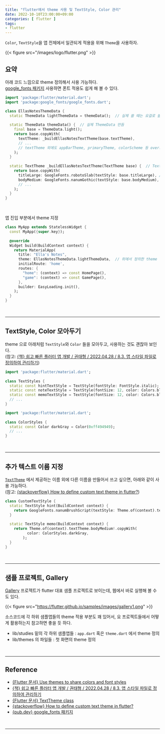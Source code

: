 ```yaml
---
title: "flutter에서 theme 사용 및 TextStyle, Color 관리"
date: 2022-10-10T23:00:00+09:00
categories: [ flutter ]
tags:
- flutter
---
```


`Color`, `TextStyle`을 앱 전체에서 일관되게 적용을 위해 `Theme`을 사용하자.  
<!--more-->

{{< figure src="/images/logo/flutter.png" >}}


## 요약
아래 코드 느낌으로 theme 정의해서 사용 가능하다.   
[google_fonts 패키지](https://pub.dev/packages/google_fonts) 사용하면 폰트 적용도 쉽게 해 볼 수 있다.  

```dart
import 'package:flutter/material.dart';  
import 'package:google_fonts/google_fonts.dart';

class EllasNotesThemeData {  
  static ThemeData lightThemeData = themeData();  // 실제 쓸 때는 요걸로 쓸 거임
  
  static ThemeData themeData() {  // 실제 ThemeData 만듬
    final base = ThemeData.light();  
    return base.copyWith(  
      textTheme: _buildEllasNotesTextTheme(base.textTheme),  
      // ...
      // textTheme 외에도 appBarTheme, primaryTheme, colorScheme 등 override 할 수 있는 항목 매우 많음
    );  
  }  
  
  static TextTheme _buildEllasNotesTextTheme(TextTheme base) {  // TextTheme 생성
    return base.copyWith(  
      titleLarge: GoogleFonts.robotoSlab(textStyle: base.titleLarge), // main text  
      bodyMedium: GoogleFonts.nanumGothic(textStyle: base.bodyMedium), // note  
      // ...
    );  
  }  
}

```

<br/>

앱 진입 부분에서 theme 지정
```dart
class MyApp extends StatelessWidget {  
  const MyApp({super.key});  
  
  @override  
  Widget build(BuildContext context) {  
    return MaterialApp(  
      title: "Ella's Notes",  
      theme: EllasNotesThemeData.lightThemeData,  // 위에서 정의한 theme 적용!!
      initialRoute: 'home',  
      routes: {  
        "home": (context) => const HomePage(),  
        "game": (context) => const GamePage(),  
      },  
      builder: EasyLoading.init(),  
    );  
  }  
}

```

<br/>

---


## TextStyle, Color 모아두기
theme 으로 아래처럼 `TextStyle`와 `Color` 들을 모아두고, 사용하는 것도 괜찮아 보인다.  
(참고: [{책} 쉽고 빠른 플러터 앱 개발 / 권태형 / 2022.04.28 / 8.3. 앱 스타일 파일로 정의하여 관리하기](https://product.kyobobook.co.kr/detail/S000001842218))

```dart
import 'package:flutter/material.dart';  
  
class TextStyles {  
  static const hintTextStyle = TextStyle(fontStyle: FontStyle.italic);  
  static const noteTextStyle = TextStyle(fontSize: 12, color: Colors.black54);  
  static const memoTextStyle = TextStyle(fontSize: 12, color: Colors.black45, fontStyle: FontStyle.italic);  
  // ...
}
```


```dart
import 'package:flutter/material.dart';  
  
class ColorStyles {  
  static const Color darkGray = Color(0xff494949);  
  // ...
}
```

<br/>

---

## 추가 텍스트 이름 지정
[`TextTheme`](https://api.flutter.dev/flutter/material/TextTheme-class.html) 에서 제공하는 이름 외에 다른 이름을 만들어서 쓰고 싶으면, 아래와 같이 사용 가능하다.  
(참고: [{stackoverflow} How to define custom text theme in flutter?](https://stackoverflow.com/a/53797935/16111308))


```dart
class CustomTextStyle {  
  static TextStyle hint(BuildContext context) {  
    return GoogleFonts.nanumBrushScript(textStyle: Theme.of(context).textTheme.titleLarge);  
  }  
  
  static TextStyle memo(BuildContext context) {  
    return Theme.of(context).textTheme.bodyMedium!.copyWith(  
          color: ColorStyles.darkGray,  
        );  
  }  
}
```

<br/>

---

## 샘플 프로젝트, Gallery
[Gallery](https://flutter.github.io/samples/gallery.html) 프로젝트가 flutter 대표 샘플 프로젝트로 보이는데, 웹에서 바로 실행해 볼 수도 있다.  

{{< figure src="https://flutter.github.io/samples/images/gallery1.png" >}}

소스코드에 각 하위 샘플앱들의 theme 적용 부분도 꽤 있어서, 요 프로젝트들에서 어떻게 활용하는지 참고하면 좋을 듯 하다.  
- lib/studies 밑의 각 하위 샘플앱들 : `app.dart` 혹은 `theme.dart` 에서 theme 정의
- lib/themes 의 파일들 : 첫 화면의 theme 정의

<br/>

---

## Reference
- [{Flutter 문서} Use themes to share colors and font styles](https://docs.flutter.dev/cookbook/design/themes)
- [{책} 쉽고 빠른 플러터 앱 개발 / 권태형 / 2022.04.28 / 8.3. 앱 스타일 파일로 정의하여 관리하기](https://product.kyobobook.co.kr/detail/S000001842218)
- [{Flutter 문서} TextTheme class](https://api.flutter.dev/flutter/material/TextTheme-class.html)
- [{stackoverflow} How to define custom text theme in flutter?](https://stackoverflow.com/a/53797935/16111308)
- [{pub.dev} google_fonts 패키지](https://pub.dev/packages/google_fonts)

<br/>

---